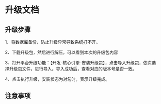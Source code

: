 # 升级文档
## 升级步骤
1、将数据库备份，防止升级异常导致系统打不开。

2、下载升级包，然后进行解压，可以看到本次的升级包内容

3、打开平台升级功能：【开发-核心引擎-安装升级包】，点击导入升级包，依次选择升级包文件，进行导入，导入成功后，查看对应的版本号是否一致。

4、点击执行升级，安装状态为对勾时，表示升级完成。

## 注意事项